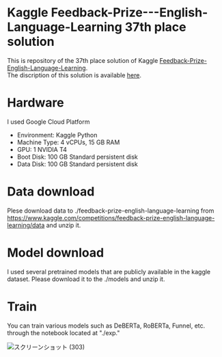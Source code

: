 # Kaggle Feedback-Prize---English-Language-Learning 37th place solution

This is repository of the 37th place solution of Kaggle [Feedback-Prize-English-Language-Learning](https://www.kaggle.com/competitions/feedback-prize-english-language-learning/overview).  
The discription of this solution is available [here](https://www.kaggle.com/competitions/feedback-prize-english-language-learning/discussion/371602).

# Hardware
I used Google Cloud Platform

- Environment: Kaggle Python  
- Machine Type: 4 vCPUs, 15 GB RAM  
- GPU: 1 NVIDIA T4  
- Boot Disk: 100 GB Standard persistent disk  
- Data Disk: 100 GB Standard persistent disk  

# Data download
Plese download data to ./feedback-prize-english-language-learning from https://www.kaggle.com/competitions/feedback-prize-english-language-learning/data and unzip it.

# Model download
I used several pretrained models that are publicly available in the kaggle dataset. Please download it to the ./models and unzip it.

# Train
You can train various models such as DeBERTa, RoBERTa, Funnel, etc. through the notebook located at "./exp."

![スクリーンショット (303)](https://user-images.githubusercontent.com/82075657/213848684-6b359fb0-f3eb-48bf-8587-20d22f5fcec0.png)
